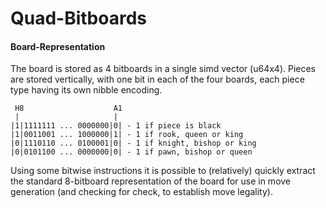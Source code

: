 # Quad-Bitboards

#### Board-Representation
The board is stored as 4 bitboards in a single simd vector (u64x4).
Pieces are stored vertically, with one bit in each of the four boards, each piece type having its own nibble encoding.

```
 H8                    A1
 |                     |
|1|1111111 ... 0000000|0| - 1 if piece is black
|1|0011001 ... 1000000|1| - 1 if rook, queen or king
|0|1110110 ... 0100001|0| - 1 if knight, bishop or king
|0|0101100 ... 0000000|0| - 1 if pawn, bishop or queen
```

Using some bitwise instructions it is possible to (relatively) quickly extract the standard 8-bitboard representation
of the board for use in move generation (and checking for check, to establish move legality).
